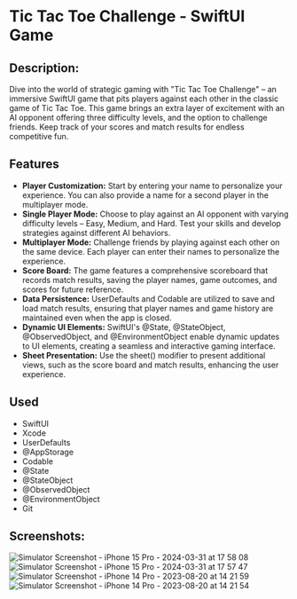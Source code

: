 # Tic Tac Toe Challenge - SwiftUI Game
## Description:
Dive into the world of strategic gaming with "Tic Tac Toe Challenge" – an immersive SwiftUI game that pits players against each other in the classic game of Tic Tac Toe. This game brings an extra layer of excitement with an AI opponent offering three difficulty levels, and the option to challenge friends. Keep track of your scores and match results for endless competitive fun.

## Features
- **Player Customization:** Start by entering your name to personalize your experience. You can also provide a name for a second player in the multiplayer mode.
- **Single Player Mode:** Choose to play against an AI opponent with varying difficulty levels – Easy, Medium, and Hard. Test your skills and develop strategies against different AI behaviors.
- **Multiplayer Mode:** Challenge friends by playing against each other on the same device. Each player can enter their names to personalize the experience.
- **Score Board:** The game features a comprehensive scoreboard that records match results, saving the player names, game outcomes, and scores for future reference.
- **Data Persistence:** UserDefaults and Codable are utilized to save and load match results, ensuring that player names and game history are maintained even when the app is closed.
- **Dynamic UI Elements:** SwiftUI's @State, @StateObject, @ObservedObject, and @EnvironmentObject enable dynamic updates to UI elements, creating a seamless and interactive gaming interface.
- **Sheet Presentation:** Use the sheet() modifier to present additional views, such as the score board and match results, enhancing the user experience.

## Used
- SwiftUI
- Xcode
- UserDefaults
- @AppStorage
- Codable
- @State
- @StateObject
- @ObservedObject
- @EnvironmentObject
- Git
  
## Screenshots:

![Simulator Screenshot - iPhone 15 Pro - 2024-03-31 at 17 58 08](https://github.com/FlaviusAkb/TicTacToePublic/assets/46058216/d25c8e94-bf62-421c-a5cd-dee50b36cb98)
![Simulator Screenshot - iPhone 15 Pro - 2024-03-31 at 17 57 47](https://github.com/FlaviusAkb/TicTacToePublic/assets/46058216/b9ae215f-4b05-46e7-a026-d4e5288679ab)
![Simulator Screenshot - iPhone 14 Pro - 2023-08-20 at 14 21 59](https://github.com/FlaviusAkb/TicTacToe/assets/46058216/91b494be-1d9b-475f-a90e-89dfa920ee53)
![Simulator Screenshot - iPhone 14 Pro - 2023-08-20 at 14 21 54](https://github.com/FlaviusAkb/TicTacToe/assets/46058216/79e7e8b5-4b37-4d02-9262-2e7547934d85)
